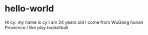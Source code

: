 # hello-world
Hi cy:
    my name is cy  I am 24 years old I come from WuGang hunan Provience.I like play basketball 
